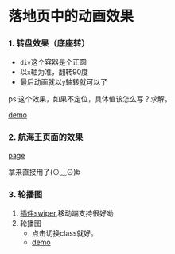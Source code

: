 # 落地页中的动画效果


### 1. 转盘效果（底座转）

- `div`这个容器是个正圆
- 以`x`轴为准，翻转90度
- 最后动画就以`y`轴转就可以了

ps:这个效果，如果不定位，具体值该怎么写？求解。

[demo](http://js.jirengu.com/makutufolu/1/edit?html,css,output)


### 2. 航海王页面的效果

[page](http://one-piece.cc/act/recall)

拿来直接用了(⊙﹏⊙)b

### 3. 轮播图

1. [插件swiper](http://www.swiper.com.cn/),移动端支持很好呦
2. 轮播图
	- 点击切换class就好。
	- [demo](http://js.jirengu.com/zanar/1/edit?html,css,output)





